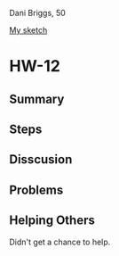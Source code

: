 Dani Briggs, 50

[My sketch](https://dani-briggs.github.io/120-work/final/)

# HW-12

## Summary


## Steps



## Disscusion



## Problems



## Helping Others

  Didn't get a chance to help.
